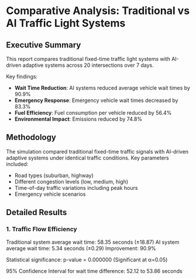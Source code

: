 # Comparative Analysis: Traditional vs AI Traffic Light Systems

## Executive Summary

This report compares traditional fixed-time traffic light systems with AI-driven adaptive systems across 20 intersections over 7 days.

Key findings:
- **Wait Time Reduction**: AI systems reduced average vehicle wait times by 90.9%
- **Emergency Response**: Emergency vehicle wait times decreased by 83.3%
- **Fuel Efficiency**: Fuel consumption per vehicle reduced by 56.4%
- **Environmental Impact**: Emissions reduced by 74.8%

## Methodology

The simulation compared traditional fixed-time traffic signals with AI-driven adaptive systems under identical traffic conditions.
Key parameters included:
- Road types (suburban, highway)
- Different congestion levels (low, medium, high)
- Time-of-day traffic variations including peak hours
- Emergency vehicle scenarios

## Detailed Results

### 1. Traffic Flow Efficiency

Traditional system average wait time: 58.35 seconds (±18.87)
AI system average wait time: 5.34 seconds (±0.29)
Improvement: 90.9%

Statistical significance: p-value = 0.000000 (Significant at α=0.05)

95% Confidence Interval for wait time difference: 52.12 to 53.86 seconds